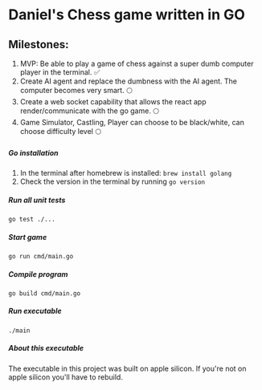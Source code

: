 
# Daniel's Chess game written in GO
## Milestones:
1. MVP: Be able to play a game of chess against a super dumb computer player in the terminal. ✅
2. Create AI agent and replace the dumbness with the AI agent. The computer becomes very smart.  🌕
3. Create a web socket capability that allows the react app render/communicate with the go game. 🌕
4. Game Simulator, Castling, Player can choose to be black/white, can choose difficulty level 🌕

##### Go installation
1. In the terminal after homebrew is installed: ```brew install golang```
2. Check the version in the terminal by running ```go version```

##### Run all unit tests
```go test ./...```

##### Start game
```go run cmd/main.go```

##### Compile program
```
go build cmd/main.go
```

##### Run executable
```
./main
```
##### About this executable
The executable in this project was built on apple silicon. If you're not on apple silicon you'll have to rebuild.
